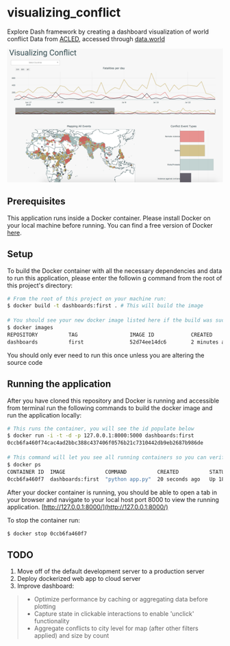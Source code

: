 # visualizing_conflict
Explore Dash framework by creating a dashboard visualization of world conflict
Data from [ACLED](https://www.acleddata.com/about-acled/), accessed through [data.world](https://data.world/makeovermonday/2018w34-visualizing-conflict)

![dashboard example](https://github.com/TifMoe/visualizing_conflict/blob/master/static/dashboard2.0.png)

## Prerequisites
This application runs inside a Docker container. Please install Docker on your local machine before running. You can find a free version of Docker [here](https://www.docker.com/get-started).

## Setup
To build the Docker container with all the necessary dependencies and data to run this application, please enter the followin g command from the root of this project's directory:
```bash
# From the root of this project on your machine run:
$ docker build -t dashboards:first . # This will build the image

# You should see your new docker image listed here if the build was successful
$ docker images
REPOSITORY          TAG                 IMAGE ID            CREATED             SIZE
dashboards          first               52d74ee14dc6        2 minutes ago       551MB
```
You should only ever need to run this once unless you are altering the source code

## Running the application
After you have cloned this repository and Docker is running and accessible from terminal run the following commands to build the docker image and run the application locally:

```bash
# This runs the container, you will see the id populate below
$ docker run -i -t -d -p 127.0.0.1:8000:5000 dashboards:first 
0ccb6fa460f74cac4ad2bbc388c437406f0576b21c7310442db9eb2687b986de

# This command will let you see all running containers so you can verify it's working
$ docker ps 
CONTAINER ID  IMAGE             COMMAND          CREATED          STATUS         PORTS                     NAMES
0ccb6fa460f7  dashboards:first  "python app.py"  20 seconds ago   Up 18 seconds  127.0.0.1:8000->5000/tcp  vigilant_perlman
```

After your docker container is running, you should be able to open a tab in your browser and navigate to your local host port 8000 to view the running application. [http://127.0.0.1:8000/](http://127.0.0.1:8000/)

To stop the container run:
```bash
$ docker stop 0ccb6fa460f7
```

## TODO
1) Move off of the default development server to a production server
2) Deploy dockerized web app to cloud server
3) Improve dashboard:
> - Optimize performance by caching or aggregating data before plotting
> - Capture state in clickable interactions to enable 'unclick' functionality
> - Aggregate conflicts to city level for map (after other filters applied) and size by count
